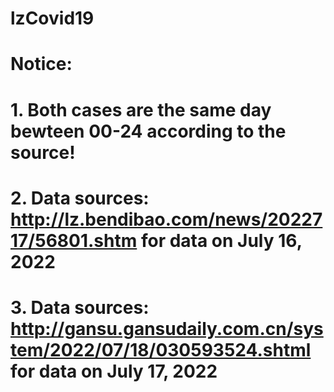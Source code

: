 # lzCovid19

# Notice:
# 1. Both cases are the same day bewteen 00-24 according to the source!
# 2. Data sources: http://lz.bendibao.com/news/2022717/56801.shtm for data on July 16, 2022
# 3. Data sources: http://gansu.gansudaily.com.cn/system/2022/07/18/030593524.shtml for data on July 17, 2022

